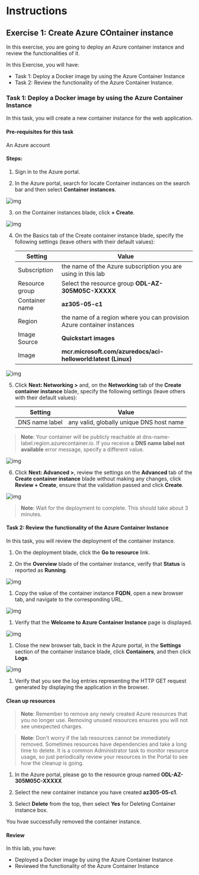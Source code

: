 # Instructions

## Exercise 1: Create Azure COntainer instance

In this exercise, you are going to deploy an Azure container instance and review the functionalities of it.

In this Exercise, you will have:

  + Task 1: Deploy a Docker image by using the Azure Container Instance
  + Task 2: Review the functionality of the Azure Container Instance.

### Task 1: Deploy a Docker image by using the Azure Container Instance

In this task, you will create a new container instance for the web application.

#### Pre-requisites for this task

An Azure account

#### Steps:

1. Sign in to the Azure portal.

2. In the Azure portal, search for locate Container instances on the search bar and then select **Container instances**.  

![img](../media/cont1.png)

3. on the Container instances blade, click **+ Create**.

![img](../media/cont2.png)

4. On the Basics tab of the Create container instance blade, specify the following settings (leave others with their default values):

    | Setting | Value |
    | ---- | ---- |
    | Subscription | the name of the Azure subscription you are using in this lab |
    | Resource group | Select the resource group **ODL-AZ-305M05C-XXXXX** |
    | Container name | **az305-05-c1** |
    | Region | the name of a region where you can provision Azure container instances |
    | Image Source | **Quickstart images** |
    | Image | **mcr.microsoft.com/azuredocs/aci-helloworld:latest (Linux)** |

![img](../media/cont3.png)

5. Click **Next: Networking >** and, on the **Networking** tab of the **Create container instance** blade, specify the following settings (leave others with their default values):

    | Setting | Value |
    | --- | --- |
    | DNS name label | any valid, globally unique DNS host name |
 
  >**Note**: Your container will be publicly reachable at dns-name-label.region.azurecontainer.io. If you receive a **DNS name label not available** error message, specify a different value.
 
 ![img](../media/cont4.png)
 
 6. Click **Next: Advanced >**, review the settings on the **Advanced** tab of the **Create container instance** blade without making any changes, click **Review + Create**, ensure that the validation passed and click **Create**.

![img](../media/cont5.png)

>**Note**: Wait for the deployment to complete. This should take about 3 minutes.

#### Task 2: Review the functionality of the Azure Container Instance

In this task, you will review the deployment of the container instance.

1. On the deployment blade, click the **Go to resource** link.

1. On the **Overview** blade of the container instance, verify that **Status** is reported as **Running**.

![img](../media/cont6.png)

1. Copy the value of the container instance **FQDN**, open a new browser tab, and navigate to the corresponding URL.

![img](../media/cont7.png)

1. Verify that the **Welcome to Azure Container Instance** page is displayed.

![img](../media/cont8.png)

1. Close the new browser tab, back in the Azure portal, in the **Settings** section of the container instance blade, click **Containers**, and then click **Logs**.

![img](../media/cont9.png)

1. Verify that you see the log entries representing the HTTP GET request generated by displaying the application in the browser.

#### Clean up resources

>**Note**: Remember to remove any newly created Azure resources that you no longer use. Removing unused resources ensures you will not see unexpected charges.

>**Note**:  Don't worry if the lab resources cannot be immediately removed. Sometimes resources have dependencies and take a long time to delete. It is a common Administrator task to monitor resource usage, so just periodically review your resources in the Portal to see how the cleanup is going. 

1. In the Azure portal, please go to the resource group named **ODL-AZ-305M05C-XXXXX**

1. Select the new container instance you have created **az305-05-c1**.

1. Select **Delete** from the top, then select **Yes** for Deleting Container instance box.

You hvae successfully removed the container instance.

#### Review

In this lab, you have:

- Deployed a Docker image by using the Azure Container Instance
- Reviewed the functionality of the Azure Container Instance



